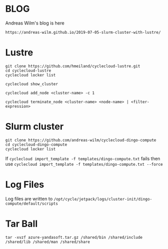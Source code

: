# BLOG

Andreas Wilm's blog is here
```
https://andreas-wilm.github.io/2019-07-05-slurm-cluster-with-lustre/
```

# Lustre
```
git clone https://github.com/hmeiland/cyclecloud-lustre.git
cd cyclecloud-lustre
cyclecloud locker list

cyclecloud show_cluster

cyclecloud add_node <cluster-name> -c 1

cyclecloud terminate_node <cluster-name> <node-name> | <filter-expression> 
```
# Slurm cluster
```
git clone https://github.com/andreas-wilm/cyclecloud-dingo-compute
cd cyclecloud-dingo-compute
cyclecloud locker list
```

If ```cyclecloud import_template -f templates/dingo-compute.txt``` fails then use
```cyclecloud import_template -f templates/dingo-compute.txt --force```

# Log Files

Log files are written to ```/opt/cycle/jetpack/logs/cluster-init/dingo-compute/default/scripts```


# Tar Ball

```
tar -xvzf azure-yandasoft.tar.gz /shared/bin /shared/include /shared/lib /shared/man /shared/share
```